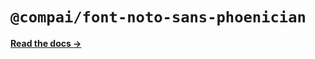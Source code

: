 # `@compai/font-noto-sans-phoenician`

[**Read the docs &rarr;**](https://components.ai/docs/typefaces/noto-sans-phoenician)
